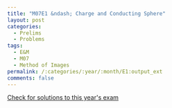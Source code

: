```yaml
---
title: "M07E1 &ndash; Charge and Conducting Sphere"
layout: post
categories:
  - Prelims
  - Problems
tags:
  - E&M
  - M07
  - Method of Images
permalink: /:categories/:year/:month/E1:output_ext
comments: false
---
```

<object data="2007M1E.pdf" type="application/pdf" width="100%" height="500"></object>
<div class="message"><a href='https://princetonprelim.com/prelim/19/'>Check for solutions to this year's exam</a></div>
